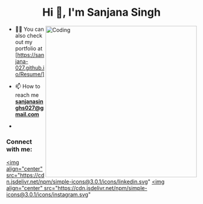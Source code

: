 
<h1 align="center">Hi 👋, I'm Sanjana Singh</h1>



<img align="right" alt="Coding" width="400" src="https://cdn.dribbble.com/users/2646423/screenshots/5507196/computer.gif">

- 👨‍💻 You can also check out my portfolio at [https://sanjana-027.github.io/Resume/]

- 📫 How to reach me **sanjanasinghs027@gmail.com**

-
<h3 align="left">Connect with me:</h3>
<p align="left">

<a href="https://www.linkedin.com/in/sanjana-singh-086a31211/" target="blank"><img align="center" src="https://cdn.jsdelivr.net/npm/simple-icons@3.0.1/icons/linkedin.svg" </a>
<a href="https://www.instagram.com/sanjana_singh027/" target="blank"><img align="center" src="https://cdn.jsdelivr.net/npm/simple-icons@3.0.1/icons/instagram.svg" 

</p>






